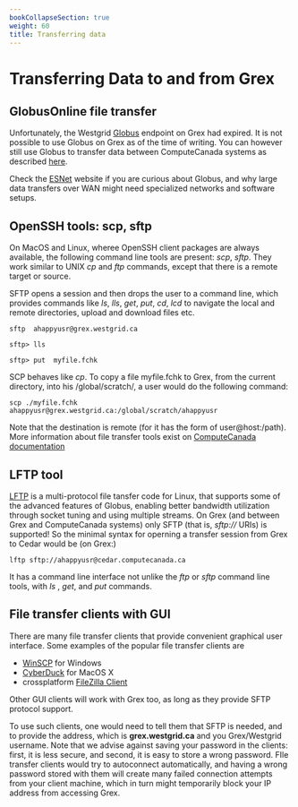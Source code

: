 ```yaml
---
bookCollapseSection: true
weight: 60
title: Transferring data
---
```


# Transferring Data to and from Grex

## GlobusOnline file transfer

Unfortunately, the Westgrid [Globus](https://www.globus.org) endpoint on Grex had expired. 
It is not possible to use Globus on Grex as of the time of writing. You can however still use Globus to transfer data between ComputeCanada systems as described [here](https://docs.computecanada.ca/wiki/Globus). 

Check the [ESNet](https://fasterdata.es.net/) website if you are curious about Globus, and why large data transfers over WAN might need specialized networks and software setups.

## OpenSSH tools: scp, sftp

On MacOS and Linux, wheree OpenSSH client packages are always available, the following command line tools are present: _scp_, _sftp_. 
They work similar to UNIX _cp_ and _ftp_ commands, except that there is a remote target or source. 

SFTP opens a session and then drops the user to a command line, which provides commands like _ls_, _lls_, _get_, _put_, _cd_, _lcd_ to navigate
the local and remote directories, upload and download files etc.

 ```sftp  ahappyusr@grex.westgrid.ca```
 
 ```sftp> lls```
 
 ```sftp> put  myfile.fchk```

SCP behaves like _cp_. To copy a file myfile.fchk to Grex, from the current directory, into his /global/scratch/, a user would do the following command:

 ```scp ./myfile.fchk  ahappyusr@grex.westgrid.ca:/global/scratch/ahappyusr```

Note that the destination is remote (for it has the form of user@host:/path). More information about file transfer tools exist on [ComputeCanada documentation](https://docs.computecanada.ca/wiki/Transferring_data#SCP)

## LFTP tool

[LFTP](http://lftp.yar.ru/) is a multi-protocol file tansfer code for Linux, that supports some of the advanced features of Globus, enabling better bandwidth utilization
through socket tuning and using multiple streams. On Grex (and between Grex and ComputeCanada systems) only SFTP (that is, _sftp://_ URIs) is supported! So the minimal syntax for operning a transfer session
from Grex to Cedar would be (on Grex:)

  ```lftp sftp://ahappyusr@cedar.computecanada.ca```

It has a command line interface not unlike the  _ftp_ or _sftp_ command line tools, with _ls_ , _get_, and _put_ commands.

## File transfer clients with GUI

There are many file transfer clients that provide convenient graphical user interface.
Some examples of the popular file transfer clients are
 * [WinSCP](https://winscp.net/eng/index.php) for Windows
 * [CyberDuck](https://cyberduck.io/) for MacOS X
 * crossplatform [FileZilla Client](https://filezilla-project.org)

Other GUI clients will work with Grex too, as long as they provide SFTP protocol support.

To use such clients, one would need to tell them that SFTP is needed, and to provide the address, which is **grex.westgrid.ca** and you Grex/Westgrid username.
Note that we advise against saving your password in the clients: first, it is less secure, and second, it is easy to store a wrong password. FIle transfer clients
would try to autoconnect automatically, and having a wrong password stored with them will create many failed connection attempts from your client machine, which in turn
might temporarily block your IP address from accessing Grex.
